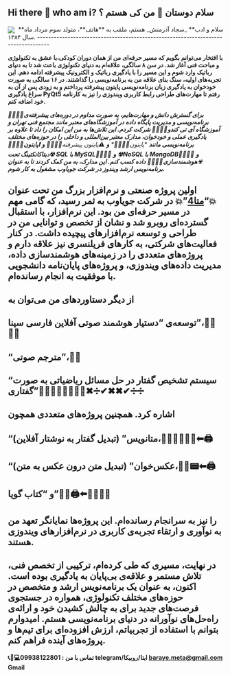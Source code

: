 ## Hi there 👋 who am i?                    سلام دوستان 👋 من کی هستم ؟ 

<img align="center" src="https://github.com/user-attachments/assets/3f234137-74c1-4c6f-8122-4eacc28a5b33">


<img align="center">
**سلام و ادب** _سجاد آذرمنش_ هستم، ملقب به **هاتف**، متولد سوم مرداد ماه سال ۱۳۸۴.
----------------------------------------------------------------------------------

**با افتخار می‌توانم بگویم که مسیر حرفه‌ای من از همان دوران کودکی،با عشق به تکنولوژی و مباحث فنی آغاز شد. در سن ۸ سالگی، علاقه‌ام به دنیای تکنولوژی باعث شد تا به دنیای رباتیک وارد شوم و این مسیر را با یادگیری رباتیک و الکترونیک پیشرفته ادامه دهم. این تجربه‌های اولیه، سنگ بنای علاقه من به برنامه‌نویسی را گذاشتند. در ۱۶ سالگی به صورت خودخوان به یادگیری زبان برنامه‌نویسی پایتون پیشرفته پرداختم و به زودی پس از آن به سراغ یادگیری PyQt5 رفتم تا مهارت‌های طراحی رابط کاربری ویندوزی را نیز به کارنامه خود اضافه کنم.**

_**👨‍💻👨‍💻برای گسترش دانش و مهارت‌هایم، به صورت مداوم در دوره‌های پیشرفته‌ی برنامه‌نویسی و مدیریت پایگاه داده در آموزشگاه‌های معتبر مانند مجتمع فنی تهران و آموزشگاه آی تی کندو👨‍💻👨‍💻 شرکت کردم. این تلاش‌ها به من این امکان را داد تا علاوه بر یادگیری عملی و خودخوان، مدارک معتبر بین‌المللی و داخلی را در حوزه‌های مختلف برنامه‌نویسی مانند**_ _**پایتون*👨‍💻👨‍💻*_ _**و**_ **⚠پایتون پیشرفته*👨‍💻👨‍💻* _**و**_ _**❗پایتون👨‍💻👨‍💻**_ _**☢دیتاکانکتینگ تحت SQL با MySQL👨‍💻👨‍💻**_ _**و**_ _**☢NoSQL با MongoDB👨‍💻👨‍💻**_ _**و**_ _**☣هوشمندسازی👨‍💻👨‍💻**_ _**داده کسب کنم. این مدارک، به من کمک کردند تا به عنوان برنامه‌نویس ارشد ویندوز در شرکت جویاوب مشغول به کار شوم.**_

اولین پروژه صنعتی و نرم‌افزار بزرگ من تحت عنوان 💥“[متا4](https://azarmeta.com)”💥 در شرکت جویاوب به ثمر رسید، که گامی مهم در مسیر حرفه‌ای من بود. این نرم‌افزار، با استقبال گسترده‌ای روبرو شد و نشان از تخصص و توانایی من در طراحی و توسعه نرم‌افزارهای پیچیده داشت. در کنار فعالیت‌های شرکتی، به کارهای فریلنسری نیز علاقه دارم و پروژه‌های متعددی را در زمینه‌های هوشمندسازی داده، مدیریت داده‌های ویندوزی، و پروژه‌های پایان‌نامه دانشجویی با موفقیت به انجام رسانده‌ام.
-------------------------------------------------------------------------------------------------------------------------------------------------------------------------------------------------------------------------------------------------------------------------------------------------------------------------------------------------------------------------------------------------------------------------------------------------------------------------

از دیگر دستاوردهای من می‌توان به
--------------------------------

توسعه‌ی “دستیار هوشمند صوتی آفلاین فارسی سینا”،👨‍💻👨‍💻
-----------------------------------------------

“مترجم صوتی”،🧏‍♂️
-------------

“سیستم تشخیص گفتار در حل مسائل ریاضیاتی به صورت گفتاری”👨‍💻🧏‍♂️🧏‍♀️➕➖✖➗✔✖✖✔➗➗
-------------------------------------------------------

اشاره کرد. همچنین پروژه‌های متعددی همچون
----------------------------------------

“متانویس” (تبدیل گفتار به نوشتار آفلاین)،👨‍💻🧏‍♂️🧏‍♀️⬅🖨
-----------------------------------------

“عکس‌خوان” (تبدیل متن درون عکس به متن)،👨‍💻📟⬅🖨
---------------------------------------

و “کتاب گویا”👨‍💻🖨⬅🧏‍♂️🧏‍♀️
-------------

را نیز به سرانجام رسانده‌ام. این پروژه‌ها نمایانگر تعهد من به نوآوری و ارتقاء تجربه‌ی کاربری در نرم‌افزارهای ویندوزی هستند.
---------------------------------------------------------------------------------------------------------------------------

**در نهایت، مسیری که طی کرده‌ام، ترکیبی از تخصص فنی، تلاش مستمر و علاقه‌ی بی‌پایان به یادگیری بوده است. اکنون، به عنوان یک برنامه‌نویس ارشد و متخصص در حوزه‌های مختلف تکنولوژی، همواره در جستجوی فرصت‌های جدید برای به چالش کشیدن خود و ارائه‌ی راه‌حل‌های نوآورانه در دنیای برنامه‌نویسی هستم. امیدوارم بتوانم با استفاده از تجربیاتم، ارزش افزوده‌ای برای تیم‌ها و پروژه‌های آینده فراهم کنم.**
---------------------------------------------------------------------------------------------------------------------------
**📞📠💻تماس با من : 
09938122801 telegram/ایتا/روبیکا
baraye.meta@gmail.com    Gmail**










